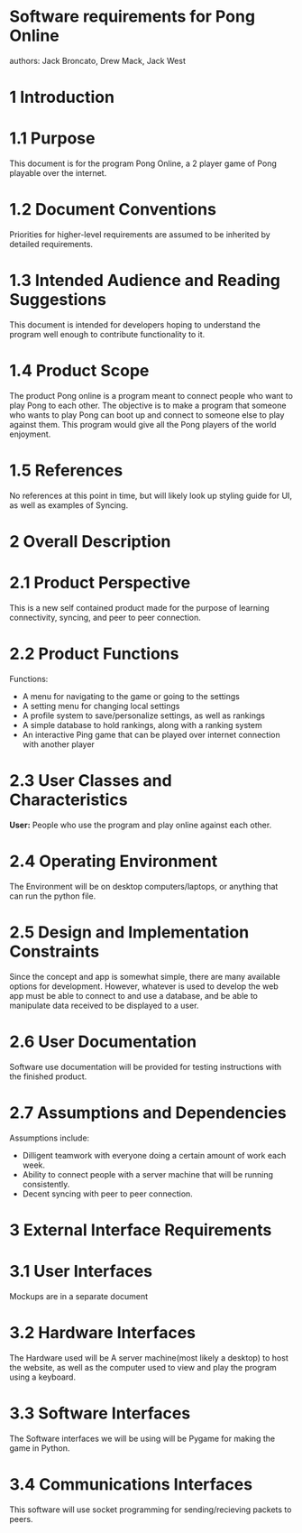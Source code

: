 # Software requirements for Pong Online

authors: Jack Broncato, Drew Mack, Jack West

# 1 Introduction

# 1.1 Purpose
This document is for the program Pong Online, a 2 player game of Pong playable over the internet.

# 1.2 Document Conventions
Priorities  for higher-level requirements are assumed to be inherited by detailed requirements.

# 1.3 Intended Audience and Reading Suggestions
This document is intended for developers hoping to understand the program well enough to contribute functionality to it.

# 1.4 Product Scope
The product Pong online is a program meant to connect people who want to play Pong to each other. The objective is to make a program that someone who wants to play Pong can boot up and connect to someone else to play against them. This program would give all the Pong players of the world enjoyment.

# 1.5 References
No references at this point in time, but will likely look up styling guide for UI, as well as examples of Syncing.

# 2 Overall Description

# 2.1 Product Perspective
This is a new self contained product made for the purpose of learning connectivity, syncing, and peer to peer connection.

# 2.2 Product Functions
Functions:
- A menu for navigating to the game or going to the settings
- A setting menu for changing local settings
- A profile system to save/personalize settings, as well as rankings
- A simple database to hold rankings, along with a ranking system
- An interactive Ping game that can be played over internet connection with another player

# 2.3 User Classes and Characteristics
**User:** People who use the program and play online against each other.

# 2.4 Operating Environment
The Environment will be on desktop computers/laptops, or anything that can run the python file.

# 2.5 Design and Implementation Constraints
Since the concept and app is somewhat simple, there are many available options for development. However, whatever is used to develop the web app must be able to connect to and use a database, and be able to manipulate data received to be displayed to a user.

# 2.6 User Documentation
Software use documentation will be provided for testing instructions with the finished product.

# 2.7 Assumptions and Dependencies
Assumptions include:
- Dilligent teamwork with everyone doing a certain amount of work each week.
- Ability to connect people with a server machine that will be running consistently.
- Decent syncing with peer to peer connection.

# 3 External Interface Requirements

# 3.1 User Interfaces
Mockups are in a separate document

# 3.2 Hardware Interfaces
The Hardware used will be A server machine(most likely a desktop) to host the website, as well as the computer used to view and play the program using a keyboard.

# 3.3 Software Interfaces
The Software interfaces we will be using will be Pygame for making the game in Python.

# 3.4 Communications Interfaces
This software will use socket programming for sending/recieving packets to peers.
